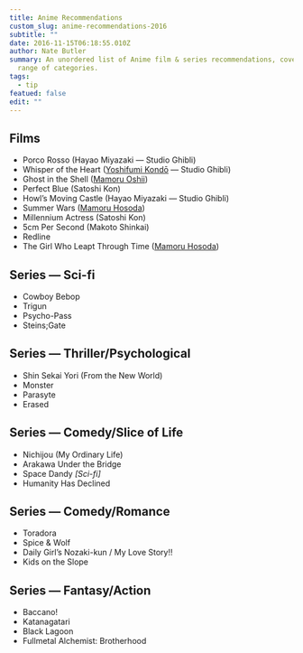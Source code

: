 ```yaml
---
title: Anime Recommendations
custom_slug: anime-recommendations-2016
subtitle: ""
date: 2016-11-15T06:18:55.010Z
author: Nate Butler
summary: An unordered list of Anime film & series recommendations, covering a
  range of categories.
tags:
  - tip
featued: false
edit: ""
---
```

## **Films**

* Porco Rosso (Hayao Miyazaki — Studio Ghibli)
* Whisper of the Heart ([Yoshifumi Kondō](https://www.google.com/search?newwindow=1&espv=2&biw=1274&bih=685&q=Yoshifumi+Kond%C5%8D&stick=H4sIAAAAAAAAAOPgE-LSz9U3sMw2STGuVOIEsc0N04sKtcSyk6300zJzcsGEVUpmUWpySX4RAFXdA0wxAAAA&sa=X&ved=0ahUKEwii5M_nrarQAhViImMKHdAdBQoQmxMInQEoATAW) — Studio Ghibli)
* Ghost in the Shell ([Mamoru Oshii](https://www.google.com/search?newwindow=1&sa=X&biw=1274&bih=685&q=Mamoru+Oshii&stick=H4sIAAAAAAAAAOPgE-LSz9U3MMyuSokvU-IEsytzzaq0xLKTrfTTMnNywYRVSmZRanJJfhEAVHqj2jEAAAA&ved=0ahUKEwj_wZeHrqrQAhVJKGMKHTV5BcIQmxMIqgEoATAR))
* Perfect Blue (Satoshi Kon)
* Howl’s Moving Castle (Hayao Miyazaki — Studio Ghibli)
* Summer Wars ([Mamoru Hosoda](https://en.wikipedia.org/wiki/Mamoru_Hosoda))
* Millennium Actress (Satoshi Kon)
* 5cm Per Second (Makoto Shinkai)
* Redline
* The Girl Who Leapt Through Time ([Mamoru Hosoda](https://en.wikipedia.org/wiki/Mamoru_Hosoda))

## **Series — Sci-fi**

* Cowboy Bebop
* Trigun
* Psycho-Pass
* Steins;Gate

## **Series — Thriller/Psychological**

* Shin Sekai Yori (From the New World)
* Monster
* Parasyte
* Erased

## **Series — Comedy/Slice of Life**

* Nichijou (My Ordinary Life)
* Arakawa Under the Bridge
* Space Dandy *\[Sci-fi]*
* Humanity Has Declined

## **Series — Comedy/Romance**

* Toradora
* Spice & Wolf
* Daily Girl’s Nozaki-kun / My Love Story!!
* Kids on the Slope

## **Series — Fantasy/Action**

* Baccano!
* Katanagatari
* Black Lagoon
* Fullmetal Alchemist: Brotherhood